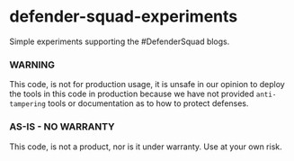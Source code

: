 # defender-squad-experiments

Simple experiments supporting the #DefenderSquad blogs.

### WARNING

This code, is not for production usage, it is unsafe in our opinion to deploy the tools in this code in production because we have not provided `anti-tampering` tools or documentation as to how to protect defenses.

### AS-IS - NO WARRANTY

This code, is not a product, nor is it under warranty. Use at your own risk.
